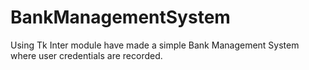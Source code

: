 # BankManagementSystem
Using Tk Inter module have made a simple Bank Management System where user credentials are recorded.  
